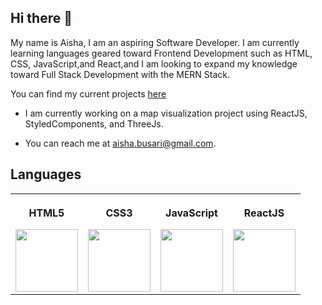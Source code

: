 ## Hi there 👋

My name is Aisha, I am an aspiring Software Developer. I am currently learning languages geared toward Frontend Development such as HTML, CSS, JavaScript,and React,and I am looking to expand my knowledge toward Full Stack Development with the MERN Stack. 

You can find my current projects [here](https://github.com/AishaBu?tab=repositories)
* I am currently working on a map visualization project 
using ReactJS, StyledComponents, and ThreeJs.

* You can reach me at aisha.busari@gmail.com.

## Languages
<table>
<tr>
  <th>
    <p align="center">HTML5</p>
    <img src="https://user-images.githubusercontent.com/69809494/209853521-53d883da-e97f-42c0-8e5b-89408d4847b3.png" height="100"/>
  </th>
<th>
  <p align="center">CSS3</p>
  <img src="https://user-images.githubusercontent.com/69809494/209853638-c3485b61-be79-42b4-802b-e7f15fdb1838.png" height="100"/>
  </th>
<th>
  <p align="center">JavaScript</p>
  <img src="https://user-images.githubusercontent.com/69809494/209853149-48a2db6a-f680-4a1c-b800-83a7cdb60bd5.png" height="100"/>
  </th>
  <th>
  <p align="center">ReactJS</p>
  <img src="https://user-images.githubusercontent.com/69809494/209854743-39aba535-f64a-4101-a468-4d10e8cdb9f8.png" height="100"/>
  </th>
</tr>
</table>









<!--
**AishaBu/AishaBu** is a ✨ _special_ ✨ repository because its `README.md` (this file) appears on your GitHub profile.

Here are some ideas to get you started:

- 🔭 I’m currently working on ...
- 🌱 I’m currently learning ...
- 👯 I’m looking to collaborate on ...
- 🤔 I’m looking for help with ...
- 💬 Ask me about ...
- 📫 How to reach me: ...
- 😄 Pronouns: ...
- ⚡ Fun fact: ...
-->
